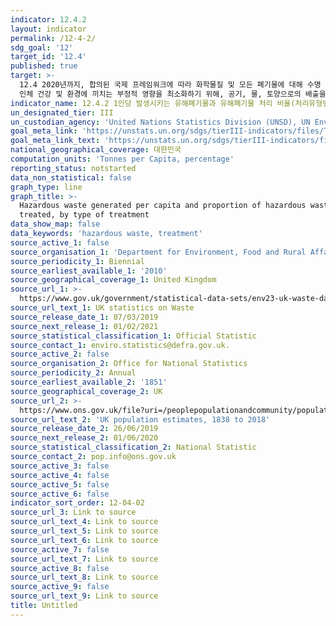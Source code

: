 ```yaml
---
indicator: 12.4.2
layout: indicator
permalink: /12-4-2/
sdg_goal: '12'
target_id: '12.4'
published: true
target: >-
  12.4 2020년까지, 합의된 국제 프레임워크에 따라 화학물질 및 모든 폐기물에 대해 수명 주기 동안 친환경적인 관리를 달성하고, 이들이
  인체 건강 및 환경에 끼치는 부정적 영향을 최소화하기 위해, 공기, 물, 토양으로의 배출을 크게 감소
indicator_name: 12.4.2 1인당 발생시키는 유해폐기물과 유해폐기물 처리 비율(처리유형별)
un_designated_tier: III
un_custodian_agency: 'United Nations Statistics Division (UNSD), UN Environment (UNEP)'
goal_meta_link: 'https://unstats.un.org/sdgs/tierIII-indicators/files/Tier3-12-04-02.pdf'
goal_meta_link_text: 'https://unstats.un.org/sdgs/tierIII-indicators/files/Tier3-12-04-02.pdf'
national_geographical_coverage: 대한민국
computation_units: 'Tonnes per Capita, percentage'
reporting_status: notstarted
data_non_statistical: false
graph_type: line
graph_title: >-
  Hazardous waste generated per capita and proportion of hazardous waste
  treated, by type of treatment
data_show_map: false
data_keywords: 'hazardous waste, treatment'
source_active_1: false
source_organisation_1: 'Department for Environment, Food and Rural Affairs'
source_periodicity_1: Biennial
source_earliest_available_1: '2010'
source_geographical_coverage_1: United Kingdom
source_url_1: >-
  https://www.gov.uk/government/statistical-data-sets/env23-uk-waste-data-and-management
source_url_text_1: UK statistics on Waste
source_release_date_1: 07/03/2019
source_next_release_1: 01/02/2021
source_statistical_classification_1: Official Statistic
source_contact_1: enviro.statistics@defra.gov.uk.
source_active_2: false
source_organisation_2: Office for National Statistics
source_periodicity_2: Annual
source_earliest_available_2: '1851'
source_geographical_coverage_2: UK
source_url_2: >-
  https://www.ons.gov.uk/file?uri=/peoplepopulationandcommunity/populationandmigration/populationestimates/datasets/populationestimatesforukenglandandwalesscotlandandnorthernireland/mid2001tomid2018detailedtimeseries/ukpopulationestimates18382018.xlsx
source_url_text_2: 'UK population estimates, 1838 to 2018'
source_release_date_2: 26/06/2019
source_next_release_2: 01/06/2020
source_statistical_classification_2: National Statistic
source_contact_2: pop.info@ons.gov.uk
source_active_3: false
source_active_4: false
source_active_5: false
source_active_6: false
indicator_sort_order: 12-04-02
source_url_3: Link to source
source_url_text_4: Link to source
source_url_text_5: Link to source
source_url_text_6: Link to source
source_active_7: false
source_url_text_7: Link to source
source_active_8: false
source_url_text_8: Link to source
source_active_9: false
source_url_text_9: Link to source
title: Untitled
---
```

